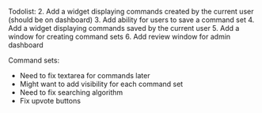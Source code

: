 Todolist:
2. Add a widget displaying commands created by the current user (should be on dashboard)
3. Add ability for users to save a command set
4. Add a widget displaying commands saved by the current user
5. Add a window for creating command sets
6. Add review window for admin dashboard

Command sets:
* Need to fix textarea for commands later
* Might want to add visibility for each command set
* Need to fix searching algorithm
* Fix upvote buttons
